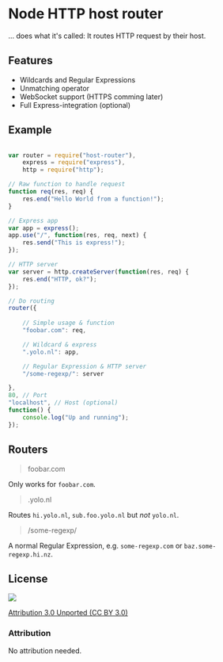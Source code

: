 # Node HTTP host router #

... does what it's called: It routes HTTP request by their host.

## Features ##

* Wildcards and Regular Expressions
* Unmatching operator
* WebSocket support (HTTPS comming later)
* Full Express-integration (optional)

## Example ##

```javascript

var router = require("host-router"),
	express = require("express"),
	http = require("http");

// Raw function to handle request
function req(res, req) {
	res.end("Hello World from a function!");
}

// Express app
var app = express();
app.use("/", function(res, req, next) {
	res.send("This is express!");
});

// HTTP server
var server = http.createServer(function(res, req) {
	res.end("HTTP, ok?");
});

// Do routing
router({
	
	// Simple usage & function
	"foobar.com": req,

	// Wildcard & express
	".yolo.nl": app,

	// Regular Expression & HTTP server
	"/some-regexp/": server

},
80, // Port
"localhost", // Host (optional)
function() {
	console.log("Up and running");
});
```

## Routers ##

> foobar.com

Only works for `foobar.com`.

> .yolo.nl

Routes `hi.yolo.nl`, `sub.foo.yolo.nl` but *not* `yolo.nl`.

> /some-regexp/

A normal Regular Expression, e.g. `some-regexp.com` or `baz.some-regexp.hi.nz`.

## License ##

![](http://i.creativecommons.org/l/by/3.0/88x31.png)

[Attribution 3.0 Unported (CC BY 3.0)](http://creativecommons.org/licenses/by/3.0/deed)

### Attribution

No attribution needed.
